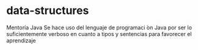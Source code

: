 # data-structures
Mentoría Java
Se hace uso del lenguaje de programaci ́on Java por ser lo suficientemente verboso en cuanto a tipos y sentencias para favorecer el aprendizaje
